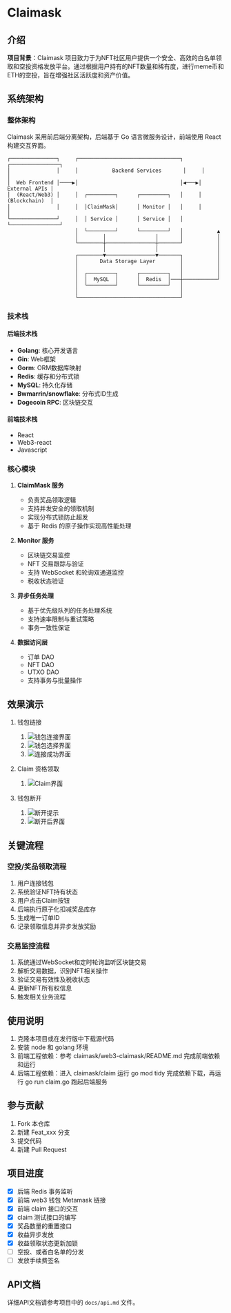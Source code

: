 # Claimask

## 介绍

**项目背景**：Claimask 项目致力于为NFT社区用户提供一个安全、高效的白名单领取和空投资格发放平台。通过根据用户持有的NFT数量和稀有度，进行meme币和ETH的空投，旨在增强社区活跃度和资产价值。

## 系统架构

### 整体架构

Claimask 采用前后端分离架构，后端基于 Go 语言微服务设计，前端使用 React 构建交互界面。

```
┌───────────────┐     ┌─────────────────────────────────┐     ┌────────────────┐
│               │     │           Backend Services       │     │                │
│  Web Frontend │────▶│                                 │◀───▶│  External APIs │
│  (React/Web3) │     │  ┌─────────┐      ┌─────────┐   │     │  (Blockchain)  │
│               │     │  │ClaimMask│      │ Monitor │   │     │                │
└───────────────┘     │  │ Service │      │ Service │   │     └────────────────┘
                      │  └─────────┘      └─────────┘   │           ▲  
                      │        │                │       │           │  
                      └────────┼────────────────┼───────┘           │  
                               │                │                   │  
                      ┌────────▼────────────────▼───────┐           │  
                      │       Data Storage Layer        │           │  
                      │                                 │           │  
                      │  ┌─────────┐      ┌─────────┐   │           │  
                      │  │  MySQL  │      │  Redis  │───┼───────────┘  
                      │  └─────────┘      └─────────┘   │              
                      │                                 │              
                      └─────────────────────────────────┘              
```

### 技术栈

#### 后端技术栈
- **Golang**: 核心开发语言
- **Gin**: Web框架
- **Gorm**: ORM数据库映射
- **Redis**: 缓存和分布式锁
- **MySQL**: 持久化存储
- **Bwmarrin/snowflake**: 分布式ID生成
- **Dogecoin RPC**: 区块链交互

#### 前端技术栈
- React
- Web3-react
- Javascript

### 核心模块

1. **ClaimMask 服务**
   - 负责奖品领取逻辑
   - 支持并发安全的领取机制
   - 实现分布式锁防止超发
   - 基于 Redis 的原子操作实现高性能处理

2. **Monitor 服务**
   - 区块链交易监控
   - NFT 交易跟踪与验证
   - 支持 WebSocket 和轮询双通道监控
   - 税收状态验证

3. **异步任务处理**
   - 基于优先级队列的任务处理系统
   - 支持速率限制与重试策略
   - 事务一致性保证

4. **数据访问层**
   - 订单 DAO
   - NFT DAO
   - UTXO DAO
   - 支持事务与批量操作

## 效果演示

1. 钱包链接
   1. ![钱包连接界面](https://github.com/Orlandoo24/claimask/blob/main/pkg/claimask-ui/doc/img/image-20240321220345790.png)
   2. ![钱包选择界面](https://github.com/Orlandoo24/claimask/blob/main/pkg/claimask-ui/doc/img/image-20240321220430461.png)
   3. ![连接成功界面](https://github.com/Orlandoo24/claimask/blob/main/pkg/claimask-ui/doc/img/image-20240321220523373.png)

2. Claim 资格领取
   1. ![Claim界面](https://github.com/Orlandoo24/claimask/blob/main/pkg/claimask-ui/doc/img/image-20240321220621749.png)

3. 钱包断开
   1. ![断开提示](https://github.com/Orlandoo24/claimask/blob/main/pkg/claimask-ui/doc/img/image-20240321220644503.png)
   2. ![断开后界面](https://github.com/Orlandoo24/claimask/blob/main/pkg/claimask-ui/doc/img/image-20240321220723172.png)

## 关键流程

### 空投/奖品领取流程
1. 用户连接钱包
2. 系统验证NFT持有状态
3. 用户点击Claim按钮
4. 后端执行原子化扣减奖品库存
5. 生成唯一订单ID
6. 记录领取信息并异步发放奖励

### 交易监控流程
1. 系统通过WebSocket和定时轮询监听区块链交易
2. 解析交易数据，识别NFT相关操作
3. 验证交易有效性及税收状态
4. 更新NFT所有权信息
5. 触发相关业务流程

## 使用说明

1. 克隆本项目或在发行版中下载源代码
2. 安装 node 和 golang 环境
3. 前端工程依赖：参考 claimask/web3-claimask/README.md 完成前端依赖和运行
4. 后端工程依赖：进入 claimask/claim 运行 go mod tidy 完成依赖下载，再运行 go run claim.go 跑起后端服务

## 参与贡献

1. Fork 本仓库
2. 新建 Feat_xxx 分支
3. 提交代码
4. 新建 Pull Request

## 项目进度

- [x] 后端 Redis 事务监听
- [x] 前端 web3 钱包 Metamask 链接
- [x] 前端 claim 接口的交互
- [x] claim 测试接口的编写
- [x] 奖品数量的重置接口
- [x] 收益异步发放
- [x] 收益领取状态更新加锁
- [ ] 空投、或者白名单的分发
- [ ] 发放手续费签名

## API文档

详细API文档请参考项目中的 `docs/api.md` 文件。
